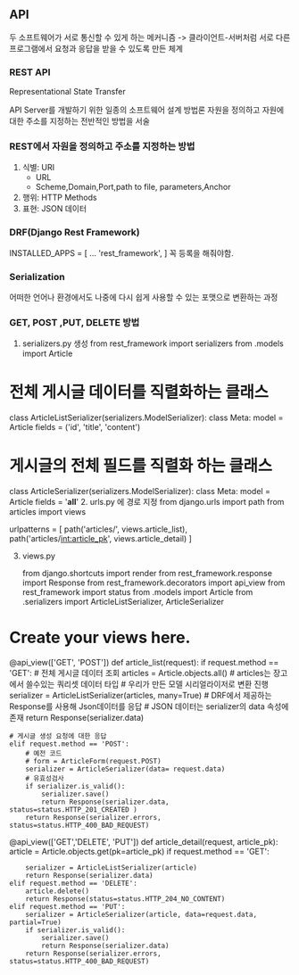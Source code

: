 ## API
두 소프트웨어가 서로 통신할 수 있게 하는 메커니즘
-> 클라이언트-서버처럼 서로 다른 프로그램에서 요청과 응답을 받을 수 있도록 만든 체계

### REST API
Representational State Transfer

API Server를 개발하기 위한 일종의 소프트웨어 설계 방법론
자원을 정의하고 자원에 대한 주소를 지정하는 전반적인 방법을 서술

### REST에서 자원을 정의하고 주소를 지정하는 방법
1. 식별: URI
    - URL
    - Scheme,Domain,Port,path to file, parameters,Anchor
2. 행위: HTTP Methods
3. 표현: JSON 데이터


### DRF(Django Rest Framework)

INSTALLED_APPS = [
    ...
    'rest_framework',
]
꼭 등록을 해줘야함.

### Serialization
어떠한 언어나 환경에서도 나중에 다시 쉽게 사용할 수 있는 포맷으로 변환하는 과정



### GET, POST ,PUT, DELETE 방법
1. serializers.py 생성
    from rest_framework import serializers
from .models import Article


# 전체 게시글 데이터를 직렬화하는 클래스
class ArticleListSerializer(serializers.ModelSerializer):
    class Meta:
        model = Article
        fields = ('id', 'title', 'content')

# 게시글의 전체 필드를 직렬화 하는 클래스
class ArticleSerializer(serializers.ModelSerializer):
    class Meta:
        model = Article
        fields = '__all__'
2. urls.py 에 경로 지정
 from django.urls import path
from articles import views


urlpatterns = [
    path('articles/', views.article_list),
    path('articles/<int:article_pk>', views.article_detail)
]

3. views.py
   
   from django.shortcuts import render
from rest_framework.response import Response
from rest_framework.decorators import api_view
from rest_framework import status
from .models import Article
from .serializers import ArticleListSerializer, ArticleSerializer

# Create your views here.

@api_view(['GET', 'POST'])
def article_list(request):
    if request.method == 'GET':
        # 전체 게시글 데이터 조회
        articles = Article.objects.all()
        # articles는 장고에서 쓸수있는 쿼리셋 데이터 타입
        # 우리가 만든 모델 시리얼라이저로 변환 진행
        serializer = ArticleListSerializer(articles, many=True)
        # DRF에서 제공하는 Response를 사용해 Json데이터를 응답
        # JSON 데이터는 serializer의 data 속성에 존재
        return Response(serializer.data)
    
    # 게시글 생성 요청에 대한 응답
    elif request.method == 'POST':
        # 예전 코드
        # form = ArticleForm(request.POST)
        serializer = ArticleSerializer(data= request.data)
        # 유효성검사
        if serializer.is_valid():
            serializer.save()
            return Response(serializer.data, status=status.HTTP_201_CREATED )
        return Response(serializer.errors, status=status.HTTP_400_BAD_REQUEST)

@api_view(['GET','DELETE', 'PUT'])
def article_detail(request, article_pk):
    article = Article.objects.get(pk=article_pk)
    if request.method == 'GET':

        serializer = ArticleListSerializer(article)
        return Response(serializer.data)
    elif request.method == 'DELETE':
        article.delete()
        return Response(status=status.HTTP_204_NO_CONTENT)
    elif request.method == 'PUT':
        serializer = ArticleSerializer(article, data=request.data, partial=True)
        if serializer.is_valid():
            serializer.save()
            return Response(serializer.data)
        return Response(serializer.errors, status=status.HTTP_400_BAD_REQUEST)

